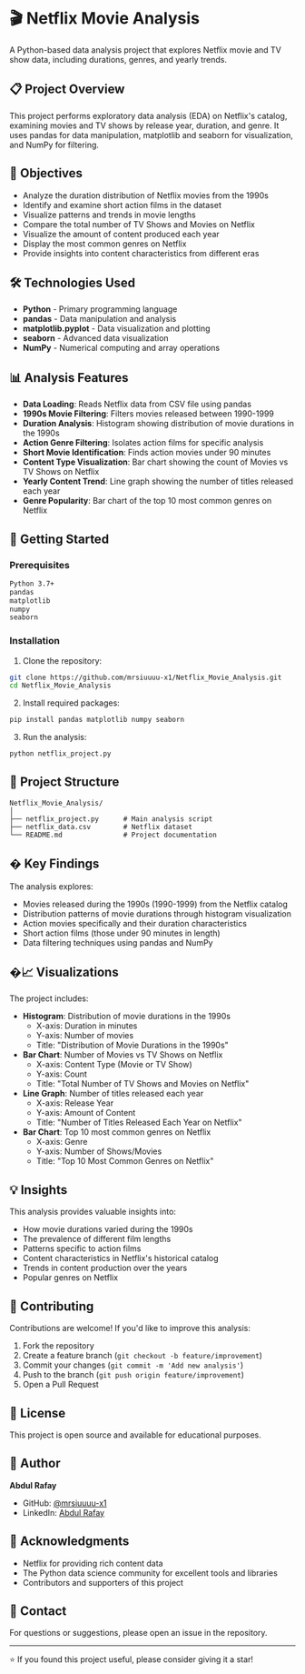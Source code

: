 # 🎬 Netflix Movie Analysis

A Python-based data analysis project that explores Netflix movie and TV show data, including durations, genres, and yearly trends.

## 📋 Project Overview

This project performs exploratory data analysis (EDA) on Netflix's catalog, examining movies and TV shows by release year, duration, and genre. It uses pandas for data manipulation, matplotlib and seaborn for visualization, and NumPy for filtering.

## 🎯 Objectives

- Analyze the duration distribution of Netflix movies from the 1990s
- Identify and examine short action films in the dataset
- Visualize patterns and trends in movie lengths
- Compare the total number of TV Shows and Movies on Netflix
- Visualize the amount of content produced each year
- Display the most common genres on Netflix
- Provide insights into content characteristics from different eras

## 🛠️ Technologies Used

- **Python** - Primary programming language
- **pandas** - Data manipulation and analysis
- **matplotlib.pyplot** - Data visualization and plotting
- **seaborn** - Advanced data visualization
- **NumPy** - Numerical computing and array operations

## 📊 Analysis Features

- **Data Loading**: Reads Netflix data from CSV file using pandas
- **1990s Movie Filtering**: Filters movies released between 1990-1999
- **Duration Analysis**: Histogram showing distribution of movie durations in the 1990s
- **Action Genre Filtering**: Isolates action films for specific analysis
- **Short Movie Identification**: Finds action movies under 90 minutes
- **Content Type Visualization**: Bar chart showing the count of Movies vs TV Shows on Netflix
- **Yearly Content Trend**: Line graph showing the number of titles released each year
- **Genre Popularity**: Bar chart of the top 10 most common genres on Netflix

## 🚀 Getting Started

### Prerequisites

```bash
Python 3.7+
pandas
matplotlib
numpy
seaborn
```

### Installation

1. Clone the repository:
```bash
git clone https://github.com/mrsiuuuu-x1/Netflix_Movie_Analysis.git
cd Netflix_Movie_Analysis
```

2. Install required packages:
```bash
pip install pandas matplotlib numpy seaborn
```

3. Run the analysis:
```bash
python netflix_project.py
```

## 📁 Project Structure

```
Netflix_Movie_Analysis/
│
├── netflix_project.py      # Main analysis script
├── netflix_data.csv        # Netflix dataset
└── README.md               # Project documentation
```

## � Key Findings

The analysis explores:
- Movies released during the 1990s (1990-1999) from the Netflix catalog
- Distribution patterns of movie durations through histogram visualization
- Action movies specifically and their duration characteristics
- Short action films (those under 90 minutes in length)
- Data filtering techniques using pandas and NumPy

## �📈 Visualizations

The project includes:
- **Histogram**: Distribution of movie durations in the 1990s
  - X-axis: Duration in minutes
  - Y-axis: Number of movies
  - Title: "Distribution of Movie Durations in the 1990s"
- **Bar Chart**: Number of Movies vs TV Shows on Netflix
  - X-axis: Content Type (Movie or TV Show)
  - Y-axis: Count
  - Title: "Total Number of TV Shows and Movies on Netflix"
- **Line Graph**: Number of titles released each year
  - X-axis: Release Year
  - Y-axis: Amount of Content
  - Title: "Number of Titles Released Each Year on Netflix"
- **Bar Chart**: Top 10 most common genres on Netflix
  - X-axis: Genre
  - Y-axis: Number of Shows/Movies
  - Title: "Top 10 Most Common Genres on Netflix"

## 💡 Insights

This analysis provides valuable insights into:
- How movie durations varied during the 1990s
- The prevalence of different film lengths
- Patterns specific to action films
- Content characteristics in Netflix's historical catalog
- Trends in content production over the years
- Popular genres on Netflix

## 🤝 Contributing

Contributions are welcome! If you'd like to improve this analysis:

1. Fork the repository
2. Create a feature branch (`git checkout -b feature/improvement`)
3. Commit your changes (`git commit -m 'Add new analysis'`)
4. Push to the branch (`git push origin feature/improvement`)
5. Open a Pull Request

## 📝 License

This project is open source and available for educational purposes.

## 👤 Author

**Abdul Rafay**

- GitHub: [@mrsiuuuu-x1](https://github.com/mrsiuuuu-x1)
- LinkedIn: [Abdul Rafay](https://www.linkedin.com/in/abdul-rafay-104084352/)

## 🙏 Acknowledgments

- Netflix for providing rich content data
- The Python data science community for excellent tools and libraries
- Contributors and supporters of this project

## 📧 Contact

For questions or suggestions, please open an issue in the repository.

---

⭐ If you found this project useful, please consider giving it a star!
